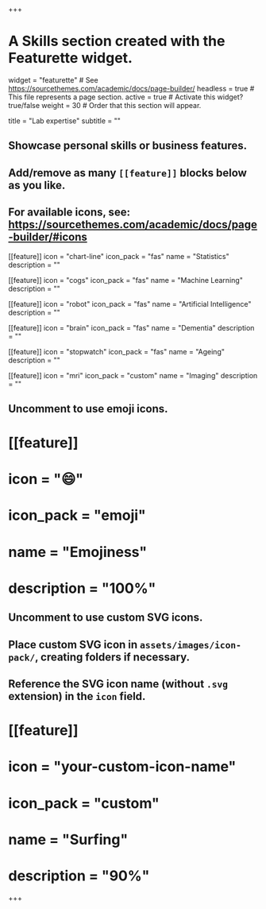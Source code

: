 +++
# A Skills section created with the Featurette widget.
widget = "featurette"  # See https://sourcethemes.com/academic/docs/page-builder/
headless = true  # This file represents a page section.
active = true  # Activate this widget? true/false
weight = 30  # Order that this section will appear.

title = "Lab expertise"
subtitle = ""

## Showcase personal skills or business features.
## Add/remove as many `[[feature]]` blocks below as you like.
## For available icons, see: https://sourcethemes.com/academic/docs/page-builder/#icons

[[feature]]
  icon = "chart-line"
  icon_pack = "fas"
  name = "Statistics"
  description = ""  
  
[[feature]]
  icon = "cogs"
  icon_pack = "fas"
  name = "Machine Learning"
  description = ""

[[feature]]
  icon = "robot"
  icon_pack = "fas"
  name = "Artificial Intelligence"
  description = ""
 
 [[feature]]
  icon = "brain"
  icon_pack = "fas"
  name = "Dementia"
  description = ""

 [[feature]]
  icon = "stopwatch"
  icon_pack = "fas"
  name = "Ageing"
  description = ""

 [[feature]]
  icon = "mri"
  icon_pack = "custom"
  name = "Imaging"
  description = ""
  
## Uncomment to use emoji icons.
# [[feature]]
#  icon = ":smile:"
#  icon_pack = "emoji"
#  name = "Emojiness"
#  description = "100%"  

## Uncomment to use custom SVG icons.
## Place custom SVG icon in `assets/images/icon-pack/`, creating folders if necessary.
## Reference the SVG icon name (without `.svg` extension) in the `icon` field.
# [[feature]]
#  icon = "your-custom-icon-name"
#  icon_pack = "custom"
#  name = "Surfing"
#  description = "90%"

+++

